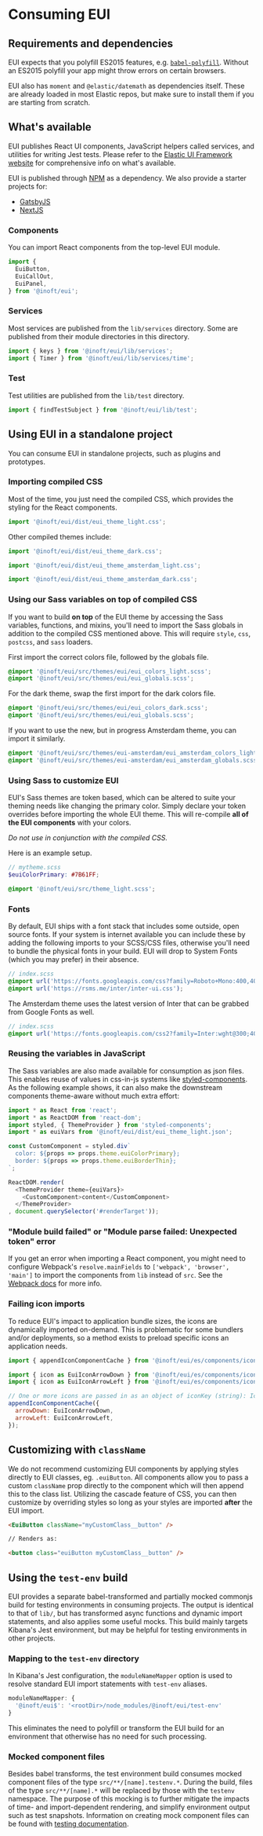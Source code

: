 # Consuming EUI

## Requirements and dependencies

EUI expects that you polyfill ES2015 features, e.g. [`babel-polyfill`](https://babeljs.io/docs/usage/polyfill/). Without an ES2015 polyfill your app might throw errors on certain browsers.

EUI also has `moment` and `@elastic/datemath` as dependencies itself. These are already loaded in most Elastic repos, but make sure to install them if you are starting from scratch.

## What's available

EUI publishes React UI components, JavaScript helpers called services, and utilities for writing Jest tests. Please refer to the [Elastic UI Framework website](https://elastic.github.io/eui) for comprehensive info on what's available.

EUI is published through [NPM](https://www.npmjs.com/package/@inoft/eui) as a dependency. We also provide a starter projects for:
- [GatsbyJS](https://github.com/elastic/gatsby-eui-starter)
- [NextJS](https://github.com/elastic/next-eui-starter)

### Components

You can import React components from the top-level EUI module.

```js
import {
  EuiButton,
  EuiCallOut,
  EuiPanel,
} from '@inoft/eui';
```

### Services

Most services are published from the `lib/services` directory. Some are published from their module directories in this directory.

```js
import { keys } from '@inoft/eui/lib/services';
import { Timer } from '@inoft/eui/lib/services/time';
```

### Test

Test utilities are published from the `lib/test` directory.

```js
import { findTestSubject } from '@inoft/eui/lib/test';
```

## Using EUI in a standalone project

You can consume EUI in standalone projects, such as plugins and prototypes.

### Importing compiled CSS

Most of the time, you just need the compiled CSS, which provides the styling for the React components.

```js
import '@inoft/eui/dist/eui_theme_light.css';
```

Other compiled themes include:
```js
import '@inoft/eui/dist/eui_theme_dark.css';
```
```js
import '@inoft/eui/dist/eui_theme_amsterdam_light.css';
```
```js
import '@inoft/eui/dist/eui_theme_amsterdam_dark.css';
```

### Using our Sass variables on top of compiled CSS

If you want to build **on top** of the EUI theme by accessing the Sass variables, functions, and mixins, you'll need to import the Sass globals in addition to the compiled CSS mentioned above. This will require `style`, `css`, `postcss`, and `sass` loaders.

First import the correct colors file, followed by the globals file.

```scss
@import '@inoft/eui/src/themes/eui/eui_colors_light.scss';
@import '@inoft/eui/src/themes/eui/eui_globals.scss';
```

For the dark theme, swap the first import for the dark colors file.

```scss
@import '@inoft/eui/src/themes/eui/eui_colors_dark.scss';
@import '@inoft/eui/src/themes/eui/eui_globals.scss';
```

If you want to use the new, but in progress Amsterdam theme, you can import it similarly.

```scss
@import '@inoft/eui/src/themes/eui-amsterdam/eui_amsterdam_colors_light.scss';
@import '@inoft/eui/src/themes/eui-amsterdam/eui_amsterdam_globals.scss';
```

### Using Sass to customize EUI

EUI's Sass themes are token based, which can be altered to suite your theming needs like changing the primary color. Simply declare your token overrides before importing the whole EUI theme. This will re-compile **all of the EUI components** with your colors.

*Do not use in conjunction with the compiled CSS.*

Here is an example setup.

```scss
// mytheme.scss
$euiColorPrimary: #7B61FF;

@import '@inoft/eui/src/theme_light.scss';
```

### Fonts

By default, EUI ships with a font stack that includes some outside, open source fonts. If your system is internet available you can include these by adding the following imports to your SCSS/CSS files, otherwise you'll need to bundle the physical fonts in your build. EUI will drop to System Fonts (which you may prefer) in their absence.

```scss
// index.scss
@import url('https://fonts.googleapis.com/css?family=Roboto+Mono:400,400i,700,700i');
@import url('https://rsms.me/inter/inter-ui.css');
```

The Amsterdam theme uses the latest version of Inter that can be grabbed from Google Fonts as well.

```scss
// index.scss
@import url('https://fonts.googleapis.com/css2?family=Inter:wght@300;400;500;600;700&family=Roboto+Mono:ital,wght@0,400;0,700;1,400;1,700&display=swap');
```

### Reusing the variables in JavaScript

The Sass variables are also made available for consumption as json files. This enables reuse of values in css-in-js systems like [styled-components](https://www.styled-components.com). As the following example shows, it can also make the downstream components theme-aware without much extra effort:

```js
import * as React from 'react';
import * as ReactDOM from 'react-dom';
import styled, { ThemeProvider } from 'styled-components';
import * as euiVars from '@inoft/eui/dist/eui_theme_light.json';

const CustomComponent = styled.div`
  color: ${props => props.theme.euiColorPrimary};
  border: ${props => props.theme.euiBorderThin};
`;

ReactDOM.render(
  <ThemeProvider theme={euiVars}>
    <CustomComponent>content</CustomComponent>
  </ThemeProvider>
, document.querySelector('#renderTarget'));
```

### "Module build failed" or "Module parse failed: Unexpected token" error

If you get an error when importing a React component, you might need to configure Webpack's `resolve.mainFields` to `['webpack', 'browser', 'main']` to import the components from `lib` instead of `src`. See the [Webpack docs](https://webpack.js.org/configuration/resolve/#resolve-mainfields) for more info.

### Failing icon imports

To reduce EUI's impact to application bundle sizes, the icons are dynamically imported on-demand. This is problematic for some bundlers and/or deployments, so a method exists to preload specific icons an application needs.

```javascript
import { appendIconComponentCache } from '@inoft/eui/es/components/icon/icon';

import { icon as EuiIconArrowDown } from '@inoft/eui/es/components/icon/assets/arrow_down';
import { icon as EuiIconArrowLeft } from '@inoft/eui/es/components/icon/assets/arrow_left';

// One or more icons are passed in as an object of iconKey (string): IconComponent
appendIconComponentCache({
  arrowDown: EuiIconArrowDown,
  arrowLeft: EuiIconArrowLeft,
});
```

## Customizing with `className`

We do not recommend customizing EUI components by applying styles directly to EUI classes, eg. `.euiButton`. All components allow you to pass a custom `className` prop directly to the component which will then append this to the class list. Utilizing the cascade feature of CSS, you can then customize by overriding styles so long as your styles are imported **after** the EUI import.

```html
<EuiButton className="myCustomClass__button" />

// Renders as:

<button class="euiButton myCustomClass__button" />
```

## Using the `test-env` build

EUI provides a separate babel-transformed and partially mocked commonjs build for testing environments in consuming projects. The output is identical to that of `lib/`, but has transformed async functions and dynamic import statements, and also applies some useful mocks. This build mainly targets Kibana's Jest environment, but may be helpful for testing environments in other projects.

### Mapping to the `test-env` directory

In Kibana's Jest configuration, the `moduleNameMapper` option is used to resolve standard EUI import statements with `test-env` aliases.

```js
moduleNameMapper: {
  '@inoft/eui$': '<rootDir>/node_modules/@inoft/eui/test-env'
}
```

This eliminates the need to polyfill or transform the EUI build for an environment that otherwise has no need for such processing.

### Mocked component files

Besides babel transforms, the test environment build consumes mocked component files of the type `src/**/[name].testenv.*`. During the build, files of the type `src/**/[name].*` will be replaced by those with the `testenv` namespace. The purpose of this mocking is to further mitigate the impacts of time- and import-dependent rendering, and simplify environment output such as test snapshots. Information on creating mock component files can be found with [testing documentation](testing.md).
